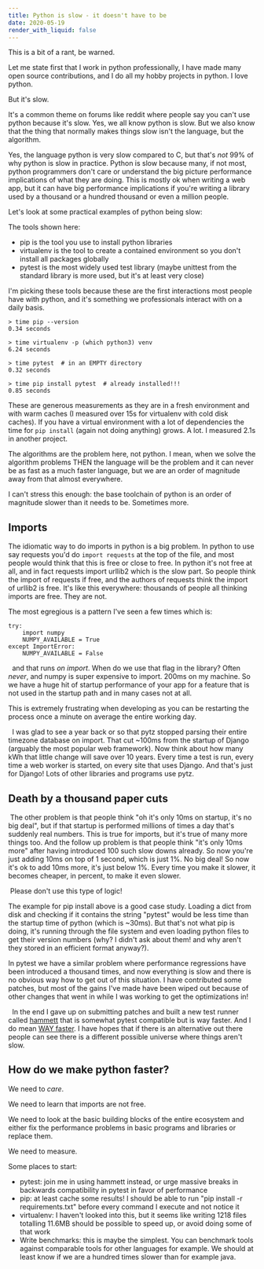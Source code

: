 ```yaml
---
title: Python is slow - it doesn't have to be
date: 2020-05-19 
render_with_liquid: false
---
```


This is a bit of a rant, be warned.

Let me state first that I work in python professionally, I have made many open source contributions, and I do all my hobby projects in python. I love python.   

But it's slow.

It's a common theme on forums like reddit where people say you can't use python because it's slow. Yes, we all know python is slow. But we also know that the thing that normally makes things slow isn't the language, but the algorithm. 

Yes, the language python is very slow compared to C, but that's *not* 99% of why python is slow in practice. Python is slow because many, if not most, python programmers don't care or understand the big picture performance implications of what they are doing. This is mostly ok when writing a web app, but it can have big performance implications if you're writing a library used by a thousand or a hundred thousand or even a million people. 

Let's look at some practical examples of python being slow:

The tools shown here:

* pip is the tool you use to install python libraries
* virtualenv is the tool to create a contained environment so you don't install all packages globally
* pytest is the most widely used test library (maybe unittest from the standard library is more used, but it's at least very close)

I'm picking these tools because these are the first interactions most people have with python, and it's something we professionals interact with on a daily basis.


```
> time pip --version
0.34 seconds

> time virtualenv -p (which python3) venv
6.24 seconds

> time pytest  # in an EMPTY directory
0.32 seconds

> time pip install pytest  # already installed!!!
0.85 seconds
````

These are generous measurements as they are in a fresh environment and with warm caches (I measured over 15s for virtualenv with cold disk caches). If you have a virtual environment with a lot of dependencies the time for `pip install` (again not doing anything) grows. A lot. I measured 2.1s in another project.

The algorithms are the problem here, not python. I mean, when we solve the algorithm problems THEN the language will be the problem and it can never be as fast as a much faster language, but we are an order of magnitude away from that almost everywhere.

I can't stress this enough: the base toolchain of python is an order of magnitude slower than it needs to be. Sometimes more. 

## Imports

The idiomatic way to do imports in python is a big problem. In python to use say requests you'd do `import requests` at the top of the file, and most people would think that this is free or close to free. In python it's not free at all, and in fact requests import urllib2 which is the slow part. So people think the import of requests if free, and the authors of requests think the import of urllib2 is free. It's like this everywhere: thousands of people all thinking imports are free. They are not.  

The most egregious is a pattern I've seen a few times which is:

```
try:
	import numpy
	NUMPY_AVAILABLE = True
except ImportError:
	NUMPY_AVAILABLE = False
```

  and that runs _on import_. When do we use that flag in the library? Often _never_, and numpy is super expensive to import. 200ms on my machine. So we have a huge hit of startup performance of your app for a feature that is not used in the startup path and in many cases not at all.

This is extremely frustrating when developing as you can be restarting the process once a minute on average the entire working day. 

  I was glad to see a year back or so that pytz stopped parsing their entire timezone database on import. That cut ~100ms from the startup of Django (arguably the most popular web framework). Now think about how many kWh that little change will save over 10 years. Every time a test is run, every time a web worker is started, on every site that uses Django. And that's just for Django! Lots of other libraries and programs use pytz. 

## Death by a thousand paper cuts

 The other problem is that people think "oh it's only 10ms on startup, it's no big deal", but if that startup is performed millions of times a day that's suddenly real numbers. This is true for imports, but it's true of many more things too. And the follow up problem is that people think "it's only 10ms more" after having introduced 100 such slow downs already. So now you're just adding 10ms on top of 1 second, which is just 1%. No big deal! So now it's ok to add 10ms more, it's just below 1%. Every time you make it slower, it becomes cheaper, in percent, to make it even slower.

 Please don't use this type of logic!

The example for pip install above is a good case study. Loading a dict from disk and checking if it contains the string "pytest" would be less time than the startup time of python (which is ~30ms). But that's not what pip is doing, it's running through the file system and even loading python files to get their version numbers (why? I didn't ask about them! and why aren't they stored in an efficient format anyway?).

In pytest we have a similar problem where performance regressions have been introduced a thousand times, and now everything is slow and there is no obvious way how to get out of this situation. I have contributed some patches, but most of the gains I've made have been wiped out because of other changes that went in while I was working to get the optimizations in!

  In the end I gave up on submitting patches and built a new test runner called [hammett](https://github.com/boxed/hammett/) that is somewhat pytest compatible but is way faster. And I do mean [WAY faster](https://github.com/boxed/test-benchmarks). I have hopes that if there is an alternative out there people can see there is a different possible universe where things aren't slow. 

## How do we make python faster?

We need to _care_. 

We need to learn that imports are not free.

We need to look at the basic building blocks of the entire ecosystem and either fix the performance problems in basic programs and libraries or replace them. 

We need to measure.

Some places to start:
* pytest: join me in using hammett instead, or urge massive breaks in backwards compatibility in pytest in favor of performance
* pip: at least cache some results! I should be able to run "pip install -r requirements.txt" before every command I execute and not notice it
* virtualenv: I haven't looked into this, but it seems like writing 1218 files totalling 11.6MB should be possible to speed up, or avoid doing some of that work
* Write benchmarks: this is maybe the simplest. You can benchmark tools against comparable tools for other languages for example. We should at least know if we are a hundred times slower than for example java.
